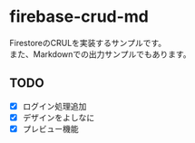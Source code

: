 # firebase-crud-md
FirestoreのCRULを実装するサンプルです。  
また、Markdownでの出力サンプルでもあります。

## TODO
- [x] ログイン処理追加
- [x] デザインをよしなに
- [x] プレビュー機能
